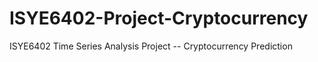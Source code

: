 # ISYE6402-Project-Cryptocurrency
ISYE6402 Time Series Analysis Project -- Cryptocurrency Prediction
